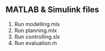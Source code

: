 ## MATLAB & Simulink files
1. Run modelling.mlx
2. Run planning.mlx
3. Run controlling.slx
4. Run evaluation.m

